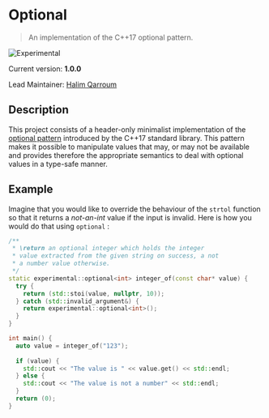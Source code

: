 # Optional
> An implementation of the C++17 optional pattern.

![Experimental](https://img.shields.io/badge/status-experimental-brightgreen.svg)

Current version: **1.0.0**

Lead Maintainer: [Halim Qarroum](mailto:hqm.post@gmail.com)

## Description

This project consists of a header-only minimalist implementation of the [optional pattern](https://en.cppreference.com/w/cpp/utility/optional) introduced by the C++17 standard library. This pattern makes it possible to manipulate values that may, or may not be available and provides therefore the appropriate semantics to deal with optional values in a type-safe manner.

## Example

Imagine that you would like to override the behaviour of the `strtol` function so that it returns a *not-an-int* value if the input is invalid. Here is how you would do that using `optional` :

```c++
/**
 * \return an optional integer which holds the integer
 * value extracted from the given string on success, a not
 * a number value otherwise.
 */
static experimental::optional<int> integer_of(const char* value) {
  try {
    return (std::stoi(value, nullptr, 10));
  } catch (std::invalid_argument&) {
    return experimental::optional<int>();
  }
}

int main() {
  auto value = integer_of("123");
  
  if (value) {
    std::cout << "The value is " << value.get() << std::endl;
  } else {
    std::cout << "The value is not a number" << std::endl;
  }
  return (0);
}
```
